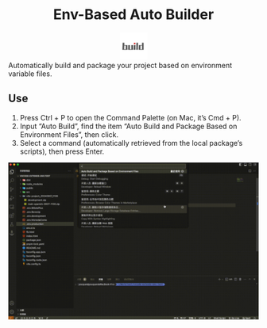 <h1 style="text-align:center">Env-Based Auto Builder</h1>
<div style="text-align:center;">
    <img src="./icon.png" width="55"/>
</div>
Automatically build and package your project based on environment variable files.

## Use

1. Press Ctrl + P to open the Command Palette (on Mac, it’s Cmd + P).
2. Input “Auto Build”, find the item “Auto Build and Package Based on Environment Files”, then click.
3. Select a command (automatically retrieved from the local package’s scripts), then press Enter.

![how to use](./use.gif)

